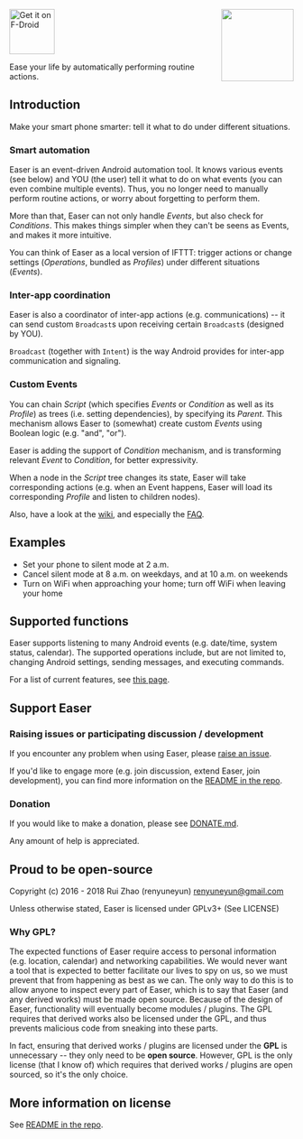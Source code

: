 [<img src="https://f-droid.org/badge/get-it-on.png"
      alt="Get it on F-Droid"
      height="80">](https://f-droid.org/app/ryey.easer)<img align="right" src='https://github.com/renyuneyun/Easer/raw/master/app/src/main/ic_launcher-web.png' width='128' height='128'/>

Ease your life by automatically performing routine actions.

Introduction
-----
Make your smart phone smarter: tell it what to do under different situations.

### Smart automation

Easer is an event-driven Android automation tool. It knows various events (see below) and YOU (the user) tell it what to do on what events (you can even combine multiple events). Thus, you no longer need to manually perform routine actions, or worry about forgetting to perform them.

More than that, Easer can not only handle *Events*, but also check for *Conditions*. This makes things simpler when they can't be seens as Events, and makes it more intuitive.

You can think of Easer as a local version of IFTTT: trigger actions or change settings (*Operations*, bundled as *Profiles*) under different situations (*Events*).

### Inter-app coordination

Easer is also a coordinator of inter-app actions (e.g. communications) -- it can send custom `Broadcast`s upon receiving certain `Broadcast`s (designed by YOU).

`Broadcast` (together with `Intent`) is the way Android provides for inter-app communication and signaling.

### Custom Events

You can chain *Script* (which specifies *Events* or *Condition* as well as its *Profile*) as trees (i.e. setting dependencies), by specifying its *Parent*. This mechanism allows Easer to (somewhat) create custom *Events* using Boolean logic (e.g. "and", "or").

Easer is adding the support of *Condition* mechanism, and is transforming relevant *Event* to *Condition*, for better expressivity.

When a node in the *Script* tree changes its state, Easer will take corresponding actions (e.g. when an Event happens, Easer will load its corresponding *Profile* and listen to children nodes).

Also, have a look at the [wiki](https://github.com/renyuneyun/Easer/wiki), and especially the [FAQ](https://github.com/renyuneyun/Easer/wiki/FAQ).

Examples
------
* Set your phone to silent mode at 2 a.m.
* Cancel silent mode at 8 a.m. on weekdays, and at 10 a.m. on weekends
* Turn on WiFi when approaching your home; turn off WiFi when leaving your home

Supported functions
--------
Easer supports listening to many Android events (e.g. date/time, system status, calendar). The supported operations include, but are not limited to, changing Android settings, sending messages, and executing commands.

For a list of current features, see [this page](https://renyuneyun.github.io/Easer/en/FEATURES).

Support Easer
------
### Raising issues or participating discussion / development
If you encounter any problem when using Easer, please [raise an issue](https://github.com/renyuneyun/Easer/issues/new).

If you'd like to engage more (e.g. join discussion, extend Easer, join development), you can find more information on the [README in the repo](https://github.com/renyuneyun/Easer/blob/master/README.en.md).

### Donation

If you would like to make a donation, please see [DONATE.md](DONATE.md).

Any amount of help is appreciated.

Proud to be open-source
------
Copyright (c) 2016 - 2018 Rui Zhao (renyuneyun) <renyuneyun@gmail.com>

Unless otherwise stated, Easer is licensed under GPLv3+ (See LICENSE)

### Why GPL?

The expected functions of Easer require access to personal information (e.g. location, calendar) and networking capabilities. We would never want a tool that is expected to better facilitate our lives to spy on us, so we must prevent that from happening as best as we can. The only way to do this is to allow anyone to inspect every part of Easer, which is to say that Easer (and any derived works) must be made open source.
Because of the design of Easer, functionality will eventually become modules / plugins. The GPL requires that derived works also be licensed under the GPL, and thus prevents malicious code from sneaking into these parts.

In fact, ensuring that derived works / plugins are licensed under the **GPL** is unnecessary -- they only need to be **open source**. However, GPL is the only license (that I know of) which requires that derived works / plugins are open sourced, so it's the only choice.

More information on license
-----
See [README in the repo](https://github.com/renyuneyun/Easer/blob/master/README.en.md).